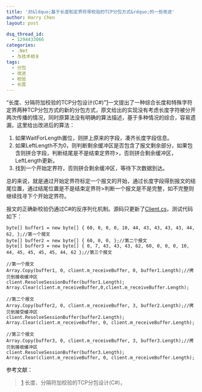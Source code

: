 ```yaml
---
title: '对&ldquo;基于长度和定界符带校验的TCP分包方式&rdquo;的一些改进'
author: Harry Chen
layout: post

dsq_thread_id:
  - 1294433066
categories:
  - .Net
  - 与技术相关
tags:
  - 分包
  - 改进
  - 校验
  - 长度
---
```


  “长度、分隔符加校验的TCP分包设计(C#)”[1]一文提出了一种综合长度和特殊字符定界两种TCP分包方式的新的分包方式，原文给出的实现没有考虑长度字符被分开两次传播的情况，同时原算法没有明确的算法描述，基于多种情况的综合，容易遗漏，这里给出改进后的算法：

  1. 如果WaitForLength置位，则拼上原来的字段，凑齐长度字段信息。
  2. 如果LeftLength不为0，则判断剩余缓冲区是否包含了报文剩余部分，如果包含则拼合字段，判断结尾是不是结束定界符>，否则拼合剩余缓冲区，LeftLength更新。
  3. 找到一个开始定界符，否则拼合剩余缓冲区，等待下次数据到达。

  总的来说，就是通过开始定界符标定一个报文的开始，通过长度字段得到报文的结尾位置，通过结尾位置是不是结束定界符>判断一个报文是不是完整，如不完整则继续找寻下个开始定界符。

  报文的正确新校验仍通过C#的反序列化机制。源码只更新了[Client.cs][1]，测试代码如下：


    byte[] buffer1 = new byte[] { 60, 0, 0, 0, 10, 44, 43, 43, 43, 43, 44, 62, };//第一个报文
    byte[] buffer2 = new byte[] { 60, 0, 0, };//第二个报文
    byte[] buffer3 = new byte[] { 0, 7, 43, 43, 43, 62, 60, 0, 0, 0, 10, 44, 45, 45, 45, 45, 44, 62 };//第三个报文

    //第一个报文
    Array.Copy(buffer1, 0, client.m_receiveBuffer, 0, buffer1.Length);//拷贝到接收缓冲区
    client.ResolveSessionBuffer(buffer1.Length);
    Array.Clear(client.m_receiveBuffer,0,client.m_receiveBuffer.Length);

    //第二个报文
    Array.Copy(buffer2, 0, client.m_receiveBuffer, 3, buffer2.Length);//拷贝到接受缓冲区
    client.ResolveSessionBuffer(buffer2.Length);
    Array.Clear(client.m_receiveBuffer, 0, client.m_receiveBuffer.Length);

    //第三个报文
    Array.Copy(buffer3, 0, client.m_receiveBuffer, 3, buffer3.Length);//拷贝到接收缓冲区
    client.ResolveSessionBuffer(buffer3.Length);
    Array.Clear(client.m_receiveBuffer, 0, client.m_receiveBuffer.Length);

参考文献：

> [1] 长度、分隔符加校验的TCP分包设计(C#)，
>
> 

   [1]: http://www.roybit.com/wp-content/uploads/2011/02/Client.cs
